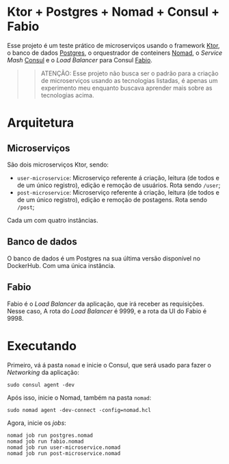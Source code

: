 # Ktor + Postgres + Nomad + Consul + Fabio

Esse projeto é um teste prático de microserviços usando o framework [Ktor](https://ktor.io), o banco de dados [Postgres](https://www.postgresql.org/), o orquestrador de conteiners [Nomad](https://www.nomadproject.io/), o *Service Mash* [Consul](https://www.consul.io/) e o *Load Balancer* para Consul [Fabio](https://fabiolb.net/).

>> ATENÇÃO: Esse projeto não busca ser o padrão para a criação de microserviços usando as tecnologias listadas, é apenas um experimento meu enquanto buscava aprender mais sobre as tecnologias acima.

# Arquitetura

## Microserviços

São dois microserviços Ktor, sendo:

- `user-microservice`: Microserviço referente á criação, leitura (de todos e de um único registro), edição e remoção de usuários. Rota sendo `/user`;
- `post-microservice`: Microserviço referente á criação, leitura (de todos e de um único registro), edição e remoção de postagens. Rota sendo `/post`;

Cada um com quatro instâncias.

## Banco de dados

O banco de dados é um Postgres na sua última versão disponível no DockerHub. Com uma única instância.

## Fabio

Fabio é o *Load Balancer* da aplicação, que irá receber as requisições. Nesse caso, A rota do *Load Balancer* é 9999, e a rota da UI do Fabio é 9998.

# Executando

Primeiro, vá á pasta `nomad` e inicie o Consul, que será usado para fazer o *Networking* da aplicação:

```
sudo consul agent -dev
```

Após isso, inicie o Nomad, também na pasta `nomad`:

```
sudo nomad agent -dev-connect -config=nomad.hcl
```

Agora, inicie os *jobs*:

```
nomad job run postgres.nomad
nomad job run fabio.nomad
nomad job run user-microservice.nomad
nomad job run post-microservice.nomad
```
